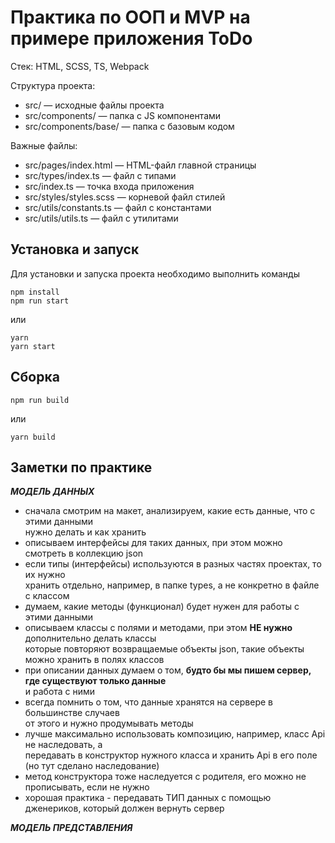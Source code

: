 # Практика по ООП и MVP на примере приложения ToDo

Стек: HTML, SCSS, TS, Webpack

Структура проекта:
- src/ — исходные файлы проекта
- src/components/ — папка с JS компонентами
- src/components/base/ — папка с базовым кодом

Важные файлы:
- src/pages/index.html — HTML-файл главной страницы
- src/types/index.ts — файл с типами
- src/index.ts — точка входа приложения
- src/styles/styles.scss — корневой файл стилей
- src/utils/constants.ts — файл с константами
- src/utils/utils.ts — файл с утилитами

## Установка и запуск
Для установки и запуска проекта необходимо выполнить команды

```
npm install
npm run start
```

или

```
yarn
yarn start
```
## Сборка

```
npm run build
```

или

```
yarn build
```

## Заметки по практике
**_МОДЕЛЬ ДАННЫХ_** 
- сначала смотрим на макет, анализируем, какие есть данные, что с этими данными\
нужно делать и как хранить
- описываем интерфейсы для таких данных, при этом можно смотреть в коллекцию json
- если типы (интерфейсы) используются в разных частях проектах, то их нужно\
хранить отдельно, например, в папке types, а не конкретно в файле с классом
- думаем, какие методы (функционал) будет нужен для работы с этими данными
- описываем классы с полями и методами, при этом **НЕ нужно** дополнительно делать классы\
которые повторяют возвращаемые объекты json, такие объекты можно хранить в полях классов
- при описании данных думаем о том, **будто бы мы пишем сервер, где существуют только данные**\
и работа с ними
- всегда помнить о том, что данные хранятся на сервере в большинстве случаев\
от этого и нужно продумывать методы
- лучше максимально использовать композицию, например, класс Api не наследовать, а\
передавать в конструктор нужного класса и хранить Api в его поле (но тут сделано наследование)
- метод конструктора тоже наследуется с родителя, его можно не прописывать, если не нужно
- хорошая практика - передавать ТИП данных с помощью дженериков, который должен вернуть сервер

**_МОДЕЛЬ ПРЕДСТАВЛЕНИЯ_** 
